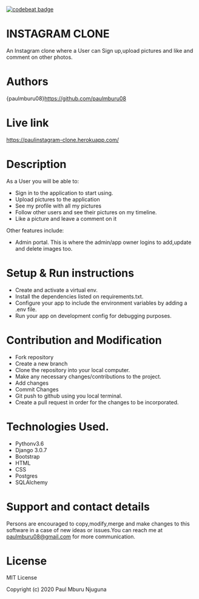 [![codebeat badge](https://codebeat.co/badges/f19222c7-dbb9-497b-8a81-6229b9c66c7d)](https://codebeat.co/projects/github-com-paulmburu08-instagram-clone-master)
# INSTAGRAM CLONE
An Instagram clone where a User can Sign up,upload pictures and like and comment on other photos.

# Authors
{paulmburu08}https://github.com/paulmburu08

# Live link
https://paulinstagram-clone.herokuapp.com/

# Description
As a User you will be able to:
* Sign in to the application to start using.
* Upload pictures to the application
* See my profile with all my pictures
* Follow other users and see their pictures on my timeline.
* Like a picture and leave a comment on it

Other features include:
* Admin portal. This is where the admin/app owner logins to add,update and delete images too.

# Setup & Run instructions
* Create and activate a virtual env.
* Install the dependencies listed on requirements.txt.
* Configure your app to include the environment variables by adding a .env file.
* Run your app on development config for debugging purposes.

# Contribution and Modification
* Fork repository
* Create a new branch
* Clone the repository into your local computer.
* Make any necessary changes/contributions to the project.
* Add changes
* Commit Changes
* Git push to github using you local terminal.
* Create a pull request in order for the changes to be incorporated.

# Technologies Used.
* Pythonv3.6
* Django 3.0.7
* Bootstrap
* HTML
* CSS
* Postgres
* SQLAlchemy

# Support and contact details
Persons are encouraged to copy,modify,merge and make changes to this software in a case of new ideas or issues.You can reach me at paulmburu08@gmail.com for more communication.

# License
MIT License

Copyright (c) 2020 Paul Mburu Njuguna

